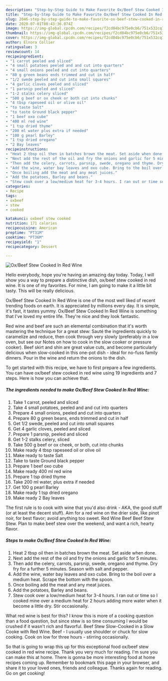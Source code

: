 ```yaml
---
description: "Step-by-Step Guide to Make Favorite Ox/Beef Stew Cooked In Red Wine"
title: "Step-by-Step Guide to Make Favorite Ox/Beef Stew Cooked In Red Wine"
slug: 2046-step-by-step-guide-to-make-favorite-ox-beef-stew-cooked-in-red-wine
date: 2020-07-01T08:43:36.074Z
image: https://img-global.cpcdn.com/recipes/f2cd04bc975e0cb6/751x532cq70/oxbeef-stew-cooked-in-red-wine-recipe-main-photo.jpg
thumbnail: https://img-global.cpcdn.com/recipes/f2cd04bc975e0cb6/751x532cq70/oxbeef-stew-cooked-in-red-wine-recipe-main-photo.jpg
cover: https://img-global.cpcdn.com/recipes/f2cd04bc975e0cb6/751x532cq70/oxbeef-stew-cooked-in-red-wine-recipe-main-photo.jpg
author: Elnora Collier
ratingvalue: 3
reviewcount: 14
recipeingredient:
- "1 carrot peeled and sliced"
- "4 small potatoes peeled and and cut into quarters"
- "4 small onions peeled and cut into quarters"
- "80 g green beans ends trimmed and cut in half"
- "1/2 swede peeled and cut into small squares"
- "4 garlic cloves peeled and sliced"
- "1 parsnip peeled and sliced"
- "1-2 stalks celery sliced"
- "500 g beef or ox cheek or both cut into chunks"
- "4 tbsp rapeseed oil or olive oil"
- "to taste Salt"
- "to taste Ground black pepper"
- "1 beef oxo cube"
- "400 ml red wine"
- "1 tsp dried thyme"
- "200 ml water plus extra if needed"
- "100 g pearl Barley"
- "1 tsp dried oregano"
- "2 Bay leaves"
recipeinstructions:
- "Heat 2 tbsp oil then in batches brown the meat. Set aside when done."
- "Next add the rest of the oil and fry the onions and garlic for 5 minutes."
- "Then add the celery, carrots, parsnip, swede, oregano and thyme. Dry fry for a further 5 minutes. Season with salt and pepper."
- "Add the wine, water bay leaves and oxo cube. Bring to the boil over a medium heat. Scrape the bottom with the spoon."
- "Once boiling add the meat and any meat juices."
- "Add the potatoes, Barley and beans."
- "Stew cook over a low/medium heat for 3-4 hours. I ran out or time so I cooked mine over a medium heat for 2 hours adding more water when it become a little dry. Stir occasionally."
categories:
- Recipe
tags:
- oxbeef
- stew
- cooked

katakunci: oxbeef stew cooked 
nutrition: 171 calories
recipecuisine: American
preptime: "PT31M"
cooktime: "PT36M"
recipeyield: "1"
recipecategory: Dessert

---
```



![Ox/Beef Stew Cooked In Red Wine](https://img-global.cpcdn.com/recipes/f2cd04bc975e0cb6/751x532cq70/oxbeef-stew-cooked-in-red-wine-recipe-main-photo.jpg)

Hello everybody, hope you're having an amazing day today. Today, I will show you a way to prepare a distinctive dish, ox/beef stew cooked in red wine. It is one of my favorites. For mine, I am going to make it a little bit tasty. This will be really delicious.

Ox/Beef Stew Cooked In Red Wine is one of the most well liked of recent trending foods on earth. It is appreciated by millions every day. It is simple, it's fast, it tastes yummy. Ox/Beef Stew Cooked In Red Wine is something that I've loved my entire life. They're nice and they look fantastic.

Red wine and beef are such an elemental combination that it&#39;s worth mastering the technique for a great stew: Sauté the ingredients quickly to caramelize and reduce, then cook through very slowly (preferably in a low oven, but see our Notes on how to cook in the slow cooker or pressure cooker). Beef skirt and shin are great value cuts, and become particularly delicious when slow-cooked in this one-pot dish - ideal for no-fuss family dinners. Pour in the wine and return the onions to the dish.


To get started with this recipe, we have to first prepare a few ingredients. You can have ox/beef stew cooked in red wine using 19 ingredients and 7 steps. Here is how you can achieve that.

<!--inarticleads1-->

##### The ingredients needed to make Ox/Beef Stew Cooked In Red Wine:

1. Take 1 carrot, peeled and sliced
1. Take 4 small potatoes, peeled and and cut into quarters
1. Prepare 4 small onions, peeled and cut into quarters
1. Prepare 80 g green beans, ends trimmed and cut in half
1. Get 1/2 swede, peeled and cut into small squares
1. Get 4 garlic cloves, peeled and sliced
1. Prepare 1 parsnip, peeled and sliced
1. Get 1-2 stalks celery, sliced
1. Take 500 g beef or ox cheek, or both, cut into chunks
1. Make ready 4 tbsp rapeseed oil or olive oil
1. Make ready to taste Salt
1. Take to taste Ground black pepper
1. Prepare 1 beef oxo cube
1. Make ready 400 ml red wine
1. Prepare 1 tsp dried thyme
1. Take 200 ml water, plus extra if needed
1. Get 100 g pearl Barley
1. Make ready 1 tsp dried oregano
1. Make ready 2 Bay leaves


The first rule is to cook with wine that you&#39;d also drink - AKA, the good stuff (or at least the decent stuff). Aim for a red wine on the drier side, like pinot noir, for best flavor; avoid anything too sweet. Red Wine Beef Beef Stew Stew. Plan to make beef stew over the weekend, and want a rich, hearty flavor. 

<!--inarticleads2-->

##### Steps to make Ox/Beef Stew Cooked In Red Wine:

1. Heat 2 tbsp oil then in batches brown the meat. Set aside when done.
1. Next add the rest of the oil and fry the onions and garlic for 5 minutes.
1. Then add the celery, carrots, parsnip, swede, oregano and thyme. Dry fry for a further 5 minutes. Season with salt and pepper.
1. Add the wine, water bay leaves and oxo cube. Bring to the boil over a medium heat. Scrape the bottom with the spoon.
1. Once boiling add the meat and any meat juices.
1. Add the potatoes, Barley and beans.
1. Stew cook over a low/medium heat for 3-4 hours. I ran out or time so I cooked mine over a medium heat for 2 hours adding more water when it become a little dry. Stir occasionally.


What red wine is best for this? I know this is more of a cooking question than a food question, but since stew is so time consuming I would be crushed if it wasn&#39;t rich and flavorful. Beef Stew Slow-Cooked in a Slow Cooke with Red Wine. Beef - I usually use shoulder or chuck for slow cooking. Cook on low for three hours - stirring occasionally. 

So that is going to wrap this up for this exceptional food ox/beef stew cooked in red wine recipe. Thank you very much for reading. I'm sure you can make this at home. There is gonna be more interesting food at home recipes coming up. Remember to bookmark this page in your browser, and share it to your loved ones, friends and colleague. Thanks again for reading. Go on get cooking!
